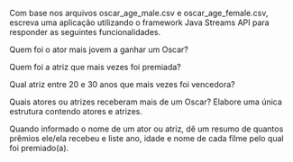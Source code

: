 Com base nos arquivos oscar_age_male.csv e oscar_age_female.csv, escreva uma aplicação utilizando o framework Java Streams API para responder as seguintes funcionalidades.

Quem foi o ator mais jovem a ganhar um Oscar?

Quem foi a atriz que mais vezes foi premiada?

Qual atriz entre 20 e 30 anos que mais vezes foi vencedora?

Quais atores ou atrizes receberam mais de um Oscar? Elabore uma única estrutura contendo atores e atrizes.

Quando informado o nome de um ator ou atriz, dê um resumo de quantos prêmios ele/ela recebeu e liste ano, idade e nome de cada filme pelo qual foi premiado(a).

